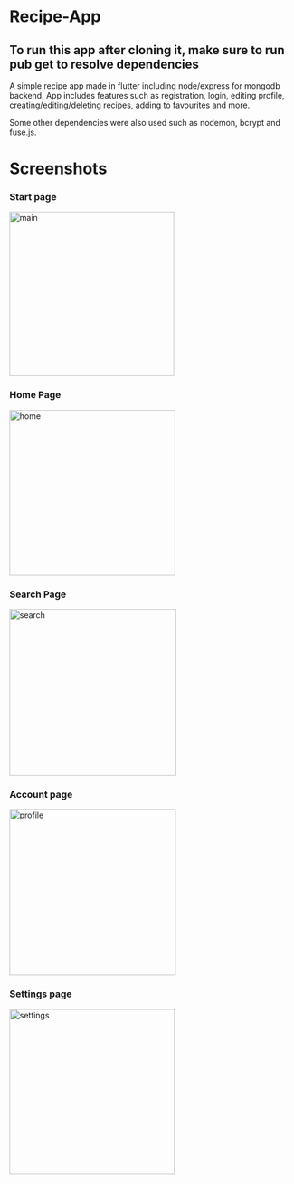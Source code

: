 ﻿# Recipe-App

## To run this app after cloning it, make sure to run pub get to resolve dependencies

A simple recipe app made in flutter including node/express for mongodb backend. App includes features such as registration, login, editing profile, creating/editing/deleting recipes, adding to favourites and more.

Some other dependencies were also used such as nodemon, bcrypt and fuse.js.


# Screenshots

### Start page

<img width="291" alt="main" src="https://github.com/user-attachments/assets/67f8ff8d-4a91-4aa0-ac6b-86fd8daa9c6e">

### Home Page

<img width="293" alt="home" src="https://github.com/user-attachments/assets/b2bb4817-0e0e-4160-a550-4737ec6e0fd7">

### Search Page

<img width="295" alt="search" src="https://github.com/user-attachments/assets/1088071a-8ce7-4786-bc2b-12699a0333bd">

### Account page

<img width="294" alt="profile" src="https://github.com/user-attachments/assets/83f56510-bdef-4e82-a3de-dc832db2305c">

### Settings page

<img width="292" alt="settings" src="https://github.com/user-attachments/assets/ebd168e6-bc22-490f-8f29-7836e596f519">
